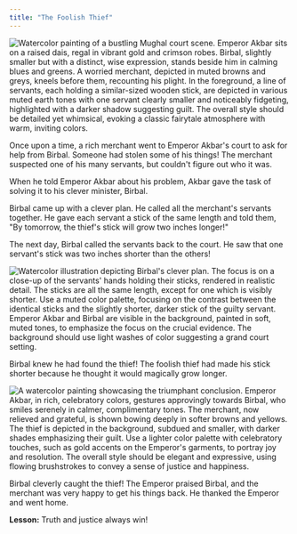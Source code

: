 ```yaml
---
title: "The Foolish Thief"
---
```




![Watercolor painting of a bustling Mughal court scene. Emperor Akbar sits on a raised dais, regal in vibrant gold and crimson robes.  Birbal, slightly smaller but with a distinct, wise expression, stands beside him in calming blues and greens.  A worried merchant, depicted in muted browns and greys, kneels before them, recounting his plight.  In the foreground, a line of servants, each holding a similar-sized wooden stick,  are depicted in various muted earth tones with one servant clearly smaller and noticeably fidgeting, highlighted with a darker shadow suggesting guilt. The overall style should be detailed yet whimsical, evoking a classic fairytale atmosphere with warm, inviting colors.](/images/image_the-foolish-thief0.png)


Once upon a time, a rich merchant went to Emperor Akbar's court to ask for help from Birbal.  Someone had stolen some of his things! The merchant suspected one of his many servants, but couldn't figure out who it was.

When he told Emperor Akbar about his problem, Akbar gave the task of solving it to his clever minister, Birbal.

Birbal came up with a clever plan. He called all the merchant's servants together. He gave each servant a stick of the same length and told them, "By tomorrow, the thief's stick will grow two inches longer!" 

The next day, Birbal called the servants back to the court.  He saw that one servant's stick was two inches shorter than the others!

![Watercolor illustration depicting Birbal's clever plan. The focus is on a close-up of the servants' hands holding their sticks, rendered in realistic detail. The sticks are all the same length, except for one which is visibly shorter.  Use a muted color palette, focusing on the contrast between the identical sticks and the slightly shorter, darker stick of the guilty servant.  Emperor Akbar and Birbal are visible in the background, painted in soft, muted tones, to emphasize the focus on the crucial evidence. The background should use light washes of color suggesting a grand court setting. ](/images/image_the-foolish-thief1.png)

Birbal knew he had found the thief! The foolish thief had made his stick shorter because he thought it would magically grow longer.

![A watercolor painting showcasing the triumphant conclusion.  Emperor Akbar, in rich, celebratory colors, gestures approvingly towards Birbal, who smiles serenely in calmer, complimentary tones. The merchant, now relieved and grateful, is shown bowing deeply in softer browns and yellows. The thief is depicted in the background, subdued and smaller, with darker shades emphasizing their guilt. Use a lighter color palette with celebratory touches, such as gold accents on the Emperor's garments, to portray joy and resolution. The overall style should be elegant and expressive, using flowing brushstrokes to convey a sense of justice and happiness.](/images/image_the-foolish-thief2.png)

Birbal cleverly caught the thief! The Emperor praised Birbal, and the merchant was very happy to get his things back. He thanked the Emperor and went home.

**Lesson:** Truth and justice always win!
